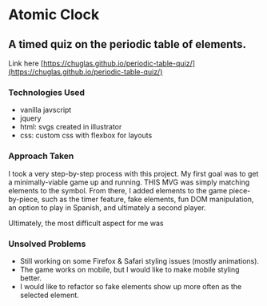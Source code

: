 <!-- A readme.md file with explanations of the technologies used, the approach taken, installation instructions, unsolved problems, etc. -->

# Atomic Clock

## A timed quiz on the periodic table of elements.
Link here [https://chuglas.github.io/periodic-table-quiz/](https://chuglas.github.io/periodic-table-quiz/)

### Technologies Used
- vanilla javscript
- jquery
- html: svgs created in illustrator
- css: custom css with flexbox for layouts

### Approach Taken

I took a very step-by-step process with this project. My first goal was to get a minimally-viable game up and running. THIS MVG was simply matching elements to the symbol. From there, I added elements to the game piece-by-piece, such as the timer feature, fake elements, fun DOM manipulation, an option to play in Spanish, and ultimately a second player.

Ultimately, the most difficult aspect for me was

### Unsolved Problems
- Still working on some Firefox & Safari styling issues (mostly animations).
- The game works on mobile, but I would like to make mobile styling better.
- I would like to refactor so fake elements show up more often as the selected element.
